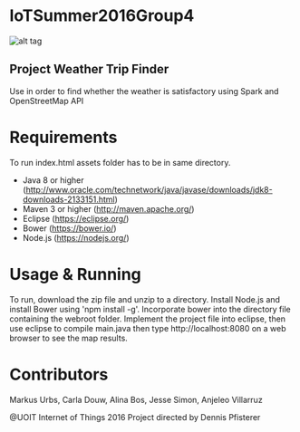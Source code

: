 

# IoTSummer2016Group4

![alt tag](http://i.imgur.com/rkejgax.png)

## Project Weather Trip Finder

Use in order to find whether the weather is satisfactory using Spark and OpenStreetMap API

Requirements
======
To run index.html assets folder has to be in same directory.

* Java 8 or higher (<http://www.oracle.com/technetwork/java/javase/downloads/jdk8-downloads-2133151.html>)
* Maven 3 or higher (<http://maven.apache.org/>)
* Eclipse (<https://eclipse.org/>)
* Bower (<https://bower.io/>)
* Node.js (<https://nodejs.org/>)

Usage & Running
======
To run, download the zip file and unzip to a directory. Install Node.js and install Bower using 'npm install -g'. Incorporate bower into the directory file containing the webroot folder. Implement the project file into eclipse, then use eclipse to compile main.java then type http://localhost:8080 on a web browser to see the map results.

Contributors
======
Markus Urbs, Carla Douw, Alina Bos, Jesse Simon, Anjeleo Villarruz

@UOIT Internet of Things 2016 Project directed by Dennis Pfisterer
